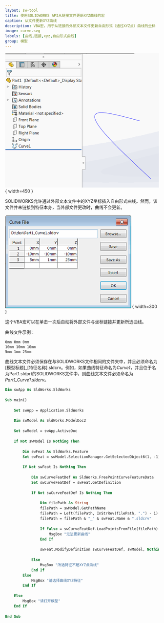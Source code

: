 ```yaml
---
layout: sw-tool
title: 使用SOLIDWORKS API从链接文件更新XYZ曲线的宏
caption: 从文件更新XYZ曲线
description: VBA宏，用于从链接的外部文本文件更新自由形式（通过XYZ点）曲线的坐标
image: curve.svg
labels: [曲线,链接,xyz,自由形式曲线]
group: 模型
---
```

![SOLIDWORKS特征管理器树中的自由形式曲线](feature-manager-xyz-curve.png){ width=450 }

SOLIDWORKS允许通过外部文本文件中的XYZ坐标插入自由形式曲线。然而，该文件并未链接到特征本身，当外部文件更改时，曲线不会更新。

![从文件加载的曲线点](curve-file.png){ width=300 }

这个VBA宏可以在单击一次后自动将外部文件与坐标链接并更新所选曲线。

曲线文件示例：

~~~
0mm 0mm 0mm
10mm 10mm 10mm
5mm 1mm 25mm
~~~

曲线文本文件必须保存在与SOLIDWORKS文件相同的文件夹中，并且必须命名为[模型标题]_[特征名称].sldcrv。例如，如果曲线特征命名为*Curve1*，并且位于名为Part1.sldprt的SOLIDWORKS文件中，则曲线文本文件必须命名为*Part1_Curve1.sldcrv*。

~~~ vb
Dim swApp As SldWorks.SldWorks

Sub main()

    Set swApp = Application.SldWorks
    
    Dim swModel As SldWorks.ModelDoc2
    
    Set swModel = swApp.ActiveDoc
    
    If Not swModel Is Nothing Then
        
        Dim swFeat As SldWorks.Feature
        Set swFeat = swModel.SelectionManager.GetSelectedObject6(1, -1)
        
        If Not swFeat Is Nothing Then
            
            Dim swCurveFeatDef As SldWorks.FreePointCurveFeatureData
            Set swCurveFeatDef = swFeat.GetDefinition
            
            If Not swCurveFeatDef Is Nothing Then
                
                Dim filePath As String
                filePath = swModel.GetPathName
                filePath = Left(filePath, InStrRev(filePath, ".") - 1)
                filePath = filePath & "_" & swFeat.Name & ".sldcrv"
                
                If False = swCurveFeatDef.LoadPointsFromFile(filePath) Then
                    MsgBox "无法更新曲线"
                End If
                
                swFeat.ModifyDefinition swCurveFeatDef, swModel, Nothing
                
            Else
                MsgBox "所选特征不是XYZ点曲线"
            End If
        Else
            MsgBox "请选择曲线XYZ特征"
        End If
        
    Else
        MsgBox "请打开模型"
    End If
    
End Sub
~~~
